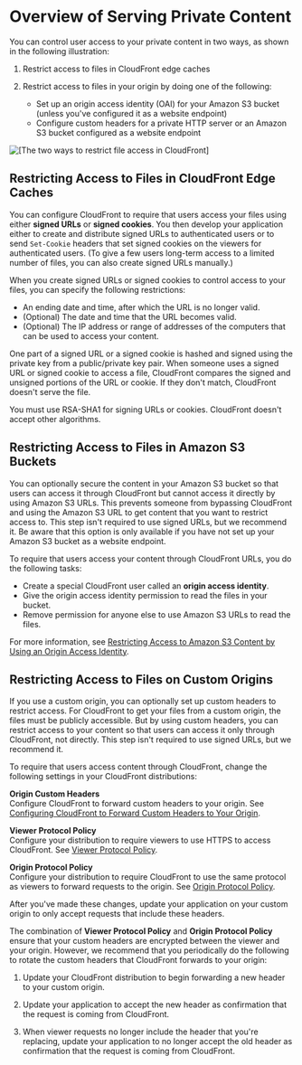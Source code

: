 # Overview of Serving Private Content<a name="private-content-overview"></a>

You can control user access to your private content in two ways, as shown in the following illustration:

1. Restrict access to files in CloudFront edge caches

1. Restrict access to files in your origin by doing one of the following: 
   + Set up an origin access identity \(OAI\) for your Amazon S3 bucket \(unless you've configured it as a website endpoint\)
   + Configure custom headers for a private HTTP server or an Amazon S3 bucket configured as a website endpoint

![\[The two ways to restrict file access in CloudFront\]](http://docs.aws.amazon.com/AmazonCloudFront/latest/DeveloperGuide/)

## Restricting Access to Files in CloudFront Edge Caches<a name="private-content-overview-edge-caches"></a>

You can configure CloudFront to require that users access your files using either **signed URLs** or **signed cookies**\. You then develop your application either to create and distribute signed URLs to authenticated users or to send `Set-Cookie` headers that set signed cookies on the viewers for authenticated users\. \(To give a few users long\-term access to a limited number of files, you can also create signed URLs manually\.\) 

When you create signed URLs or signed cookies to control access to your files, you can specify the following restrictions:
+ An ending date and time, after which the URL is no longer valid\. 
+ \(Optional\) The date and time that the URL becomes valid\.
+ \(Optional\) The IP address or range of addresses of the computers that can be used to access your content\. 

One part of a signed URL or a signed cookie is hashed and signed using the private key from a public/private key pair\. When someone uses a signed URL or signed cookie to access a file, CloudFront compares the signed and unsigned portions of the URL or cookie\. If they don't match, CloudFront doesn't serve the file\.

You must use RSA\-SHA1 for signing URLs or cookies\. CloudFront doesn't accept other algorithms\.

## Restricting Access to Files in Amazon S3 Buckets<a name="private-content-overview-s3"></a>

You can optionally secure the content in your Amazon S3 bucket so that users can access it through CloudFront but cannot access it directly by using Amazon S3 URLs\. This prevents someone from bypassing CloudFront and using the Amazon S3 URL to get content that you want to restrict access to\. This step isn't required to use signed URLs, but we recommend it\. Be aware that this option is only available if you have not set up your Amazon S3 bucket as a website endpoint\.

To require that users access your content through CloudFront URLs, you do the following tasks:
+ Create a special CloudFront user called an **origin access identity**\.
+ Give the origin access identity permission to read the files in your bucket\.
+ Remove permission for anyone else to use Amazon S3 URLs to read the files\.

For more information, see [Restricting Access to Amazon S3 Content by Using an Origin Access Identity](private-content-restricting-access-to-s3.md)\.

## Restricting Access to Files on Custom Origins<a name="forward-custom-headers-restrict-access"></a>

If you use a custom origin, you can optionally set up custom headers to restrict access\. For CloudFront to get your files from a custom origin, the files must be publicly accessible\. But by using custom headers, you can restrict access to your content so that users can access it only through CloudFront, not directly\. This step isn't required to use signed URLs, but we recommend it\.

To require that users access content through CloudFront, change the following settings in your CloudFront distributions:

**Origin Custom Headers**  
Configure CloudFront to forward custom headers to your origin\. See [Configuring CloudFront to Forward Custom Headers to Your Origin](forward-custom-headers.md#forward-custom-headers-configure)\.

**Viewer Protocol Policy**  
Configure your distribution to require viewers to use HTTPS to access CloudFront\. See [Viewer Protocol Policy](distribution-web-values-specify.md#DownloadDistValuesViewerProtocolPolicy)\. 

**Origin Protocol Policy**  
Configure your distribution to require CloudFront to use the same protocol as viewers to forward requests to the origin\. See [Origin Protocol Policy](distribution-web-values-specify.md#DownloadDistValuesOriginProtocolPolicy)\. 

After you've made these changes, update your application on your custom origin to only accept requests that include these headers\.

The combination of **Viewer Protocol Policy** and **Origin Protocol Policy** ensure that your custom headers are encrypted between the viewer and your origin\. However, we recommend that you periodically do the following to rotate the custom headers that CloudFront forwards to your origin:

1. Update your CloudFront distribution to begin forwarding a new header to your custom origin\.

1. Update your application to accept the new header as confirmation that the request is coming from CloudFront\.

1. When viewer requests no longer include the header that you're replacing, update your application to no longer accept the old header as confirmation that the request is coming from CloudFront\.